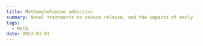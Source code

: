 ```yaml
---
title: Methamphetamine addiction
summary: Novel treatments to reduce relapse, and the impacts of early life stress.
tags:
  - Meth
date: 2022-01-01
---
```

